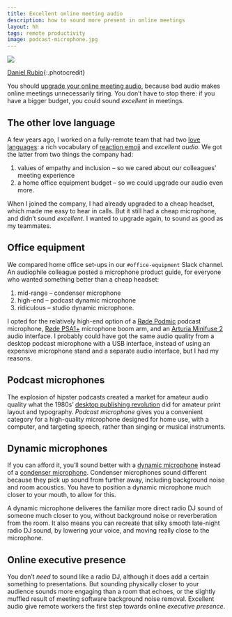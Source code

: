 ```yaml
---
title: Excellent online meeting audio
description: how to sound more present in online meetings
layout: hh
tags: remote productivity
image: podcast-microphone.jpg
---
```


![](podcast-microphone.jpg)

[Daniel Rubio](https://unsplash.com/photos/SV2I1osWqn8){:.photocredit}

You should [upgrade your online meeting audio](meeting-audio),
because bad audio makes online meetings unnecessarily tiring.
You don’t have to stop there:
if you have a bigger budget, you could sound _excellent_ in meetings.

## The other love language

A few years ago, I worked on a fully-remote team that had two
[love languages](https://en.wikipedia.org/wiki/The_Five_Love_Languages):
a rich vocabulary of
[reaction emoji](reaction-emoji) and _excellent audio_.
We got the latter from two things the company had:

1. values of empathy and inclusion – so we cared about our colleagues’ meeting experience
2. a home office equipment budget – so we could upgrade our audio even more.

When I joined the company, I had already upgraded to a cheap headset,
which made me easy to hear in calls.
But it still had a cheap microphone, and didn’t sound _excellent_.
I wanted to upgrade again, to sound as good as my teammates.

## Office equipment

We compared home office set-ups in our `#office-equipment` Slack channel.
An audiophile colleague posted a microphone product guide,
for everyone who wanted something better than a cheap headset:

1. mid-range – condenser microphone
2. high-end – podcast dynamic microphone
3. ridiculous – studio dynamic microphone.

I opted for the relatively high-end option of a 
[Røde Podmic](https://rode.com/en/microphones/broadcast/podmic) podcast microphone,
[Røde PSA1+](https://rode.com/en/accessories/stands-bars/psa1-plus) microphone boom arm, and an 
[Arturia Minifuse 2](https://www.arturia.com/products/audio/minifuse/minifuse2) audio interface.
I probably could have got the same audio quality from a desktop podcast microphone
with a USB interface, 
instead of using an expensive microphone stand and a separate audio interface, but I had my reasons.

## Podcast microphones

The explosion of hipster podcasts created a market for amateur audio quality what the 1980s’
[desktop publishing revolution](https://en.wikipedia.org/wiki/Desktop_publishing#History)
did for amateur print layout and typography.
_Podcast microphone_ gives you a convenient category for a high-quality microphone designed for
home use, with a computer, and targeting speech, rather than singing or musical instruments.

## Dynamic microphones

If you can afford it, you’ll sound better with a
[dynamic microphone](https://en.wikipedia.org/wiki/Microphone#Dynamic)
instead of a 
[condenser microphone](https://en.wikipedia.org/wiki/Microphone#Condenser).
Condenser microphones sound different because they pick up sound from further away,
including background noise and room acoustics.
You have to position  a dynamic microphone much closer to your mouth, to allow for this.

A dynamic microphone deliveres the familiar more direct radio DJ sound of someone much closer to you,
without background noise or reverberation from the room.
It also means you can recreate that silky smooth late-night radio DJ sound,
by lowering your voice, and moving really close to the microphone.

## Online executive presence

You don’t _need_ to sound like a radio DJ, although it does add a certain something to presentations.
But sounding physically closer to your audience sounds more engaging than a room that echoes,
or the slightly muffled result of meeting software background noise removal.
Excellent audio give remote workers the first step towards online _executive presence_.